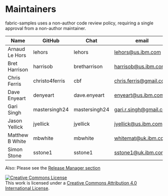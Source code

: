 Maintainers
===========

fabric-samples uses a non-author code review policy, requiring a single approval from a non-author maintainer.

| Name                      | GitHub           | Chat           | email                               |
|---------------------------|------------------|----------------|-------------------------------------|
| Arnaud Le Hors            | lehors           | lehors         | lehors@us.ibm.com                   |
| Bret Harrison             | harrisob         | bretharrison   | harrisob@us.ibm.com                 |
| Chris Ferris              | christo4ferris   | cbf            | chris.ferris@gmail.com              |
| Dave Enyeart              | denyeart         | dave.enyeart   | enyeart@us.ibm.com                  |
| Gari Singh                | mastersingh24    | mastersingh24  | gari.r.singh@gmail.com              |
| Jason Yellick             | jyellick         | jyellick       | jyellick@us.ibm.com                 |
| Matthew B White           | mbwhite          | mbwhite        | whitemat@uk.ibm.com                 |
| Simon Stone               | sstone1          | sstone1        | sstone1@uk.ibm.com                  |

Also: Please see the [Release Manager section](https://github.com/hyperledger/fabric/blob/master/MAINTAINERS.md)

<a rel="license" href="http://creativecommons.org/licenses/by/4.0/"><img alt="Creative Commons License" style="border-width:0" src="https://i.creativecommons.org/l/by/4.0/88x31.png" /></a><br />This work is licensed under a <a rel="license" href="http://creativecommons.org/licenses/by/4.0/">Creative Commons Attribution 4.0 International License</a>.
